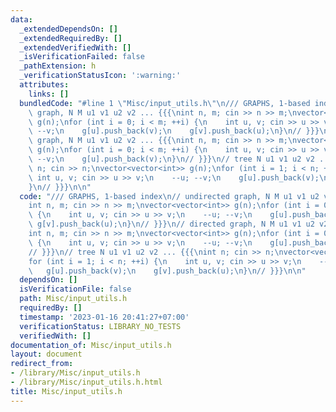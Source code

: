```yaml
---
data:
  _extendedDependsOn: []
  _extendedRequiredBy: []
  _extendedVerifiedWith: []
  _isVerificationFailed: false
  _pathExtension: h
  _verificationStatusIcon: ':warning:'
  attributes:
    links: []
  bundledCode: "#line 1 \"Misc/input_utils.h\"\n/// GRAPHS, 1-based index\n// undirected\
    \ graph, N M u1 v1 u2 v2 ... {{{\nint n, m; cin >> n >> m;\nvector<vector<int>>\
    \ g(n);\nfor (int i = 0; i < m; ++i) {\n    int u, v; cin >> u >> v;\n    --u;\
    \ --v;\n    g[u].push_back(v);\n    g[v].push_back(u);\n}\n// }}}\n// directed\
    \ graph, N M u1 v1 u2 v2 ... {{{\nint n, m; cin >> n >> m;\nvector<vector<int>>\
    \ g(n);\nfor (int i = 0; i < m; ++i) {\n    int u, v; cin >> u >> v;\n    --u;\
    \ --v;\n    g[u].push_back(v);\n}\n// }}}\n// tree N u1 v1 u2 v2 ... {{{\nint\
    \ n; cin >> n;\nvector<vector<int>> g(n);\nfor (int i = 1; i < n; ++i) {\n   \
    \ int u, v; cin >> u >> v;\n    --u; --v;\n    g[u].push_back(v);\n    g[v].push_back(u);\n\
    }\n// }}}\n\n"
  code: "/// GRAPHS, 1-based index\n// undirected graph, N M u1 v1 u2 v2 ... {{{\n\
    int n, m; cin >> n >> m;\nvector<vector<int>> g(n);\nfor (int i = 0; i < m; ++i)\
    \ {\n    int u, v; cin >> u >> v;\n    --u; --v;\n    g[u].push_back(v);\n   \
    \ g[v].push_back(u);\n}\n// }}}\n// directed graph, N M u1 v1 u2 v2 ... {{{\n\
    int n, m; cin >> n >> m;\nvector<vector<int>> g(n);\nfor (int i = 0; i < m; ++i)\
    \ {\n    int u, v; cin >> u >> v;\n    --u; --v;\n    g[u].push_back(v);\n}\n\
    // }}}\n// tree N u1 v1 u2 v2 ... {{{\nint n; cin >> n;\nvector<vector<int>> g(n);\n\
    for (int i = 1; i < n; ++i) {\n    int u, v; cin >> u >> v;\n    --u; --v;\n \
    \   g[u].push_back(v);\n    g[v].push_back(u);\n}\n// }}}\n\n"
  dependsOn: []
  isVerificationFile: false
  path: Misc/input_utils.h
  requiredBy: []
  timestamp: '2023-01-16 20:41:27+07:00'
  verificationStatus: LIBRARY_NO_TESTS
  verifiedWith: []
documentation_of: Misc/input_utils.h
layout: document
redirect_from:
- /library/Misc/input_utils.h
- /library/Misc/input_utils.h.html
title: Misc/input_utils.h
---
```

